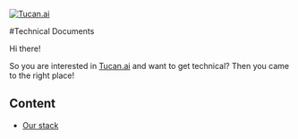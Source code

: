 [![Tucan.ai](https://static.rect.ag/assets/img/tucan%40426.png)](https://tucan.ai/)


#Technical Documents

Hi there!

So you are interested in [Tucan.ai](https://tucan.ai/) and want to get technical?
Then you came to the right place!

## Content

 * [Our stack](/stack/index.md)

